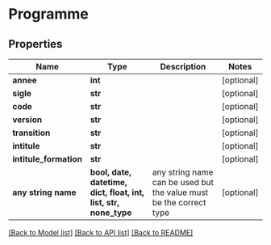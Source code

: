 # Programme


## Properties
Name | Type | Description | Notes
------------ | ------------- | ------------- | -------------
**annee** | **int** |  | [optional] 
**sigle** | **str** |  | [optional] 
**code** | **str** |  | [optional] 
**version** | **str** |  | [optional] 
**transition** | **str** |  | [optional] 
**intitule** | **str** |  | [optional] 
**intitule_formation** | **str** |  | [optional] 
**any string name** | **bool, date, datetime, dict, float, int, list, str, none_type** | any string name can be used but the value must be the correct type | [optional]

[[Back to Model list]](../README.md#documentation-for-models) [[Back to API list]](../README.md#documentation-for-api-endpoints) [[Back to README]](../README.md)


